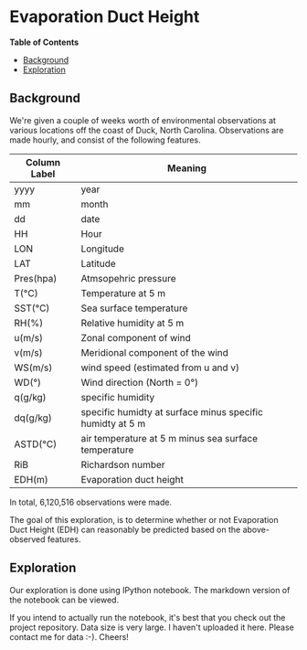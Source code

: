 Evaporation Duct Height
================

**Table of Contents**

-   [Background](#background)
-   [Exploration](#exploration)


Background
-----

We're given a couple of weeks worth of environmental observations at various
locations off the coast of Duck, North Carolina. Observations are made hourly,
and consist of the following features.

| Column Label | Meaning |
|-----|-----|
|    yyyy | year|
|    mm | month|
|dd | date|
|    HH | Hour|
|    LON | Longitude|
|    LAT | Latitude|
|    Pres(hpa) | Atmsopehric pressure|
|    T(°C) | Temperature at 5 m|
|    SST(°C) | Sea surface temperature|
|    RH(%) | Relative humidity at 5 m|
|   u(m/s) | Zonal component of wind|
|    v(m/s) |  Meridional component of the wind|
|     WS(m/s) | wind speed (estimated from u and v)|
|    WD(°)  | Wind direction (North = 0°)|
|     q(g/kg) | specific humidity|
|     dq(g/kg) | specific humidty at surface minus specific humidty at 5 m|
|     ASTD(°C) | air temperature at 5 m minus sea surface temperature|
|    RiB | Richardson number|
|    EDH(m)  | Evaporation duct height |

In total, 6,120,516 observations were made.

The goal of this exploration, is to determine whether or not Evaporation Duct
Height (EDH) can reasonably be predicted based on the above-observed features.

Exploration
-----

Our exploration is done using IPython notebook. The markdown version of the
notebook can be viewed.

If you intend to actually run the notebook, it's best that you check out the
project repository. Data size is very large. I haven't uploaded it here.
Please contact me for data :-). Cheers!
